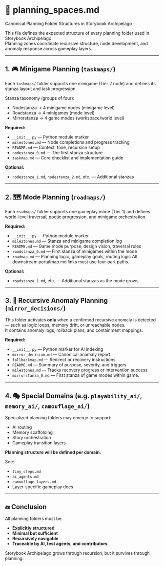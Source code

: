 <!-- Save to: storybook_archipelago/planning_spaces.md -->

# 🧠 planning_spaces.md
Canonical Planning Folder Structures in Storybook Archipelago

This file defines the expected structure of every planning folder used in Storybook Archipelago.  
Planning zones coordinate recursive structure, node development, and anomaly response across gameplay layers.

---

## 1. 🎮 Minigame Planning (`taskmaps/`)

Each `taskmaps/` folder supports one minigame (Tier 2 node) and defines its stanza layout and task progression.

Stanza taxonomy (groups of four):

- Nodestanza → 4 minigame nodes (minigame level)
- Roadstanza → 4 minigames (mode level)
- Mirrorstanza → 4 game modes (workspace/world level)

**Required:**


- `__init__.py` — Python module marker
- `milestones.md` — Node completions and progress tracking
- `README.md` — Context, tone, recursion setup
- `nodestanza_0.md` — The first stanza structure
- `taskmap.md` — Core checklist and implementation guide

**Optional:**


- `nodestanza_1.md`, `nodestanza_2.md`, etc. — Additional stanzas

---

## 2. 🗺️ Mode Planning (`roadmaps/`)

Each `roadmaps/` folder supports one gameplay mode (Tier 1) and defines world-level traversal, poetic progression, and minigame orchestration.

**Required:**

- `__init__.py` — Python module marker
- `milestones.md` — Stanza and minigame completion log
- `README.md` — Game mode purpose, design vision, traversal rules
- `roadstanza_0.md` — First stanza of minigames within the mode
- `roadmap.md` — Planning logic, gameplay goals, routing logic
All downstream portalmap.md links must use four‑part paths.

**Optional:**

- `roadstanza_1.md`, etc. — Additional stanzas as the mode grows

---

## 3. 🧬 Recursive Anomaly Planning (`mirror_decisions/`)

This folder activates **only** when a confirmed recursive anomaly is detected — such as logic loops, memory drift, or unreachable nodes.  
It contains anomaly logs, rollback plans, and containment mappings.

**Required:**

- `__init__.py` — Python marker for AI indexing
- `mirror_decision.md` — Canonical anomaly report
- `fallbackmap.md` — Redirect or recovery instructions
- `README.md` — Summary of purpose, severity, and triggers
- `milestones.md` — Tracks recovery progress or intervention success
- `mirrorstanza_0.md` — First stanza of game modes within game.

---

## 4. 🎭 Special Domains (e.g. `playability_ai/`, `memory_ai/`, `camouflage_ai/`)

Specialized planning folders may emerge to support:

- AI routing
- Memory scaffolding
- Story orchestration
- Gameplay transition layers

**Planning structure will be defined per domain.**  

See:  

- `tiny_steps.md`  
- `ai_agents.md`  
- `camouflage_layers.md`  
- Layer-specific gameplay docs


---

## 🔚 Conclusion

All planning folders must be:

- **Explicitly structured**
- **Minimal but sufficient**
- **Recursively navigable**
- **Traceable by AI, test agents, and contributors**

Storybook Archipelago grows through recursion, but it survives through planning.
